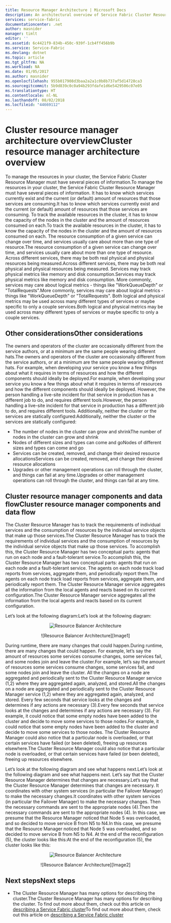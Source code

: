 ```yaml
---
title: Resource Manager Architecture | Microsoft Docs
description: An architectural overview of Service Fabric Cluster Resource Manager.
services: service-fabric
documentationcenter: .net
author: masnider
manager: timlt
editor: ''
ms.assetid: 6c4421f9-834b-450c-939f-1cb4ff456b9b
ms.service: Service-Fabric
ms.devlang: dotnet
ms.topic: article
ms.tgt_pltfrm: NA
ms.workload: NA
ms.date: 01/05/2017
ms.author: masnider
ms.openlocfilehash: 955b017908d3baa2a2a1c0b8b737af5d14728ca3
ms.sourcegitcommit: 5b9d839c0c0a94b293fdafe1d6e5429506c07e05
ms.translationtype: HT
ms.contentlocale: nl-NL
ms.lasthandoff: 08/02/2018
ms.locfileid: "44669112"
---
```

# <a name="cluster-resource-manager-architecture-overview"></a><span data-ttu-id="b73c0-103">Cluster resource manager architecture overview</span><span class="sxs-lookup"><span data-stu-id="b73c0-103">Cluster resource manager architecture overview</span></span>
<span data-ttu-id="b73c0-104">To manage the resources in your cluster, the Service Fabric Cluster Resource Manager must have several pieces of information.</span><span class="sxs-lookup"><span data-stu-id="b73c0-104">To manage the resources in your cluster, the Service Fabric Cluster Resource Manager must have several pieces of information.</span></span> <span data-ttu-id="b73c0-105">It has to know which services currently exist and the current (or default) amount of resources that those services are consuming.</span><span class="sxs-lookup"><span data-stu-id="b73c0-105">It has to know which services currently exist and the current (or default) amount of resources that those services are consuming.</span></span> <span data-ttu-id="b73c0-106">To track the available resources in the cluster, it has to know the capacity of the nodes in the cluster and the amount of resources consumed on each.</span><span class="sxs-lookup"><span data-stu-id="b73c0-106">To track the available resources in the cluster, it has to know the capacity of the nodes in the cluster and the amount of resources consumed on each.</span></span> <span data-ttu-id="b73c0-107">The resource consumption of a given service can change over time, and services usually care about more than one type of resource.</span><span class="sxs-lookup"><span data-stu-id="b73c0-107">The resource consumption of a given service can change over time, and services usually care about more than one type of resource.</span></span> <span data-ttu-id="b73c0-108">Across different services, there may be both real physical and physical resources being measured.</span><span class="sxs-lookup"><span data-stu-id="b73c0-108">Across different services, there may be both real physical and physical resources being measured.</span></span> <span data-ttu-id="b73c0-109">Services may track physical metrics like memory and disk consumption.</span><span class="sxs-lookup"><span data-stu-id="b73c0-109">Services may track physical metrics like memory and disk consumption.</span></span> <span data-ttu-id="b73c0-110">More commonly, services may care about logical metrics - things like "WorkQueueDepth" or "TotalRequests".</span><span class="sxs-lookup"><span data-stu-id="b73c0-110">More commonly, services may care about logical metrics - things like "WorkQueueDepth" or "TotalRequests".</span></span> <span data-ttu-id="b73c0-111">Both logical and physical metrics may be used across many different types of services or maybe specific to only a couple services.</span><span class="sxs-lookup"><span data-stu-id="b73c0-111">Both logical and physical metrics may be used across many different types of services or maybe specific to only a couple services.</span></span>

## <a name="other-considerations"></a><span data-ttu-id="b73c0-112">Other considerations</span><span class="sxs-lookup"><span data-stu-id="b73c0-112">Other considerations</span></span>
<span data-ttu-id="b73c0-113">The owners and operators of the cluster are occasionally different from the service authors, or at a minimum are the same people wearing different hats.</span><span class="sxs-lookup"><span data-stu-id="b73c0-113">The owners and operators of the cluster are occasionally different from the service authors, or at a minimum are the same people wearing different hats.</span></span> <span data-ttu-id="b73c0-114">For example, when developing your service you know a few things about what it requires in terms of resources and how the different components should ideally be deployed.</span><span class="sxs-lookup"><span data-stu-id="b73c0-114">For example, when developing your service you know a few things about what it requires in terms of resources and how the different components should ideally be deployed.</span></span> <span data-ttu-id="b73c0-115">However, the person handling a live-site incident for that service in production has a different job to do, and requires different tools.</span><span class="sxs-lookup"><span data-stu-id="b73c0-115">However, the person handling a live-site incident for that service in production has a different job to do, and requires different tools.</span></span> <span data-ttu-id="b73c0-116">Additionally, neither the cluster or the services are statically configured:</span><span class="sxs-lookup"><span data-stu-id="b73c0-116">Additionally, neither the cluster or the services are statically configured:</span></span>

* <span data-ttu-id="b73c0-117">The number of nodes in the cluster can grow and shrink</span><span class="sxs-lookup"><span data-stu-id="b73c0-117">The number of nodes in the cluster can grow and shrink</span></span>
* <span data-ttu-id="b73c0-118">Nodes of different sizes and types can come and go</span><span class="sxs-lookup"><span data-stu-id="b73c0-118">Nodes of different sizes and types can come and go</span></span>
* <span data-ttu-id="b73c0-119">Services can be created, removed, and change their desired resource allocations</span><span class="sxs-lookup"><span data-stu-id="b73c0-119">Services can be created, removed, and change their desired resource allocations</span></span>
* <span data-ttu-id="b73c0-120">Upgrades or other management operations can roll through the cluster, and things can fail at any time.</span><span class="sxs-lookup"><span data-stu-id="b73c0-120">Upgrades or other management operations can roll through the cluster, and things can fail at any time.</span></span>

## <a name="cluster-resource-manager-components-and-data-flow"></a><span data-ttu-id="b73c0-121">Cluster resource manager components and data flow</span><span class="sxs-lookup"><span data-stu-id="b73c0-121">Cluster resource manager components and data flow</span></span>
<span data-ttu-id="b73c0-122">The Cluster Resource Manager has to track the requirements of individual services and the consumption of resources by the individual service objects that make up those services.</span><span class="sxs-lookup"><span data-stu-id="b73c0-122">The Cluster Resource Manager has to track the requirements of individual services and the consumption of resources by the individual service objects that make up those services.</span></span> <span data-ttu-id="b73c0-123">To accomplish this, the Cluster Resource Manager has two conceptual parts: agents that run on each node and a fault-tolerant service.</span><span class="sxs-lookup"><span data-stu-id="b73c0-123">To accomplish this, the Cluster Resource Manager has two conceptual parts: agents that run on each node and a fault-tolerant service.</span></span> <span data-ttu-id="b73c0-124">The agents on each node track load reports from services, aggregate them, and periodically report them.</span><span class="sxs-lookup"><span data-stu-id="b73c0-124">The agents on each node track load reports from services, aggregate them, and periodically report them.</span></span> <span data-ttu-id="b73c0-125">The Cluster Resource Manager service aggregates all the information from the local agents and reacts based on its current configuration.</span><span class="sxs-lookup"><span data-stu-id="b73c0-125">The Cluster Resource Manager service aggregates all the information from the local agents and reacts based on its current configuration.</span></span>

<span data-ttu-id="b73c0-126">Let’s look at the following diagram:</span><span class="sxs-lookup"><span data-stu-id="b73c0-126">Let’s look at the following diagram:</span></span>

<span data-ttu-id="b73c0-127"><center>
![Resource Balancer Architecture][Image1]
</center></span><span class="sxs-lookup"><span data-stu-id="b73c0-127"><center>
![Resource Balancer Architecture][Image1]
</center></span></span>

<span data-ttu-id="b73c0-128">During runtime, there are many changes that could happen.</span><span class="sxs-lookup"><span data-stu-id="b73c0-128">During runtime, there are many changes that could happen.</span></span> <span data-ttu-id="b73c0-129">For example, let’s say the amount of resources some services consume changes, some services fail, and some nodes join and leave the cluster.</span><span class="sxs-lookup"><span data-stu-id="b73c0-129">For example, let’s say the amount of resources some services consume changes, some services fail, and some nodes join and leave the cluster.</span></span> <span data-ttu-id="b73c0-130">All the changes on a node are aggregated and periodically sent to the Cluster Resource Manager service (1,2) where they are aggregated again, analyzed, and stored.</span><span class="sxs-lookup"><span data-stu-id="b73c0-130">All the changes on a node are aggregated and periodically sent to the Cluster Resource Manager service (1,2) where they are aggregated again, analyzed, and stored.</span></span> <span data-ttu-id="b73c0-131">Every few seconds that service looks at the changes and determines if any actions are necessary (3).</span><span class="sxs-lookup"><span data-stu-id="b73c0-131">Every few seconds that service looks at the changes and determines if any actions are necessary (3).</span></span> <span data-ttu-id="b73c0-132">For example, it could notice that some empty nodes have been added to the cluster and decide to move some services to those nodes.</span><span class="sxs-lookup"><span data-stu-id="b73c0-132">For example, it could notice that some empty nodes have been added to the cluster and decide to move some services to those nodes.</span></span> <span data-ttu-id="b73c0-133">The Cluster Resource Manager could also notice that a particular node is overloaded, or that certain services have failed (or been deleted), freeing up resources elsewhere.</span><span class="sxs-lookup"><span data-stu-id="b73c0-133">The Cluster Resource Manager could also notice that a particular node is overloaded, or that certain services have failed (or been deleted), freeing up resources elsewhere.</span></span>

<span data-ttu-id="b73c0-134">Let’s look at the following diagram and see what happens next.</span><span class="sxs-lookup"><span data-stu-id="b73c0-134">Let’s look at the following diagram and see what happens next.</span></span> <span data-ttu-id="b73c0-135">Let’s say that the Cluster Resource Manager determines that changes are necessary.</span><span class="sxs-lookup"><span data-stu-id="b73c0-135">Let’s say that the Cluster Resource Manager determines that changes are necessary.</span></span> <span data-ttu-id="b73c0-136">It coordinates with other system services (in particular the Failover Manager) to make the necessary changes.</span><span class="sxs-lookup"><span data-stu-id="b73c0-136">It coordinates with other system services (in particular the Failover Manager) to make the necessary changes.</span></span> <span data-ttu-id="b73c0-137">Then the necessary commands are sent to the appropriate nodes (4).</span><span class="sxs-lookup"><span data-stu-id="b73c0-137">Then the necessary commands are sent to the appropriate nodes (4).</span></span> <span data-ttu-id="b73c0-138">In this case, we presume that the Resource Manager noticed that Node 5 was overloaded, and so decided to move service B from N5 to N4.</span><span class="sxs-lookup"><span data-stu-id="b73c0-138">In this case, we presume that the Resource Manager noticed that Node 5 was overloaded, and so decided to move service B from N5 to N4.</span></span> <span data-ttu-id="b73c0-139">At the end of the reconfiguration (5), the cluster looks like this:</span><span class="sxs-lookup"><span data-stu-id="b73c0-139">At the end of the reconfiguration (5), the cluster looks like this:</span></span>

<span data-ttu-id="b73c0-140"><center>
![Resource Balancer Architecture][Image2]
</center></span><span class="sxs-lookup"><span data-stu-id="b73c0-140"><center>
![Resource Balancer Architecture][Image2]
</center></span></span>

## <a name="next-steps"></a><span data-ttu-id="b73c0-141">Next steps</span><span class="sxs-lookup"><span data-stu-id="b73c0-141">Next steps</span></span>
* <span data-ttu-id="b73c0-142">The Cluster Resource Manager has many options for describing the cluster.</span><span class="sxs-lookup"><span data-stu-id="b73c0-142">The Cluster Resource Manager has many options for describing the cluster.</span></span> <span data-ttu-id="b73c0-143">To find out more about them, check out this article on [describing a Service Fabric cluster](service-fabric-cluster-resource-manager-cluster-description.md)</span><span class="sxs-lookup"><span data-stu-id="b73c0-143">To find out more about them, check out this article on [describing a Service Fabric cluster](service-fabric-cluster-resource-manager-cluster-description.md)</span></span>

[Image1]:https://docstestmedia1.blob.core.windows.net/azure-media/articles/service-fabric/media/service-fabric-cluster-resource-manager-architecture/Service-Fabric-Resource-Manager-Architecture-Activity-1.png
[Image2]:https://docstestmedia1.blob.core.windows.net/azure-media/articles/service-fabric/media/service-fabric-cluster-resource-manager-architecture/Service-Fabric-Resource-Manager-Architecture-Activity-2.png


